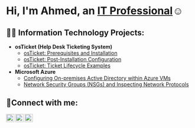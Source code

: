<h1>Hi, I'm Ahmed, an <a href="https://www.linkedin.com/in/ahmed-masrafy-8b4638195/">IT Professional</a>☺</h1>

<h2>👨‍💻 Information Technology Projects:</h2>

- <b>osTicket (Help Desk Ticketing System)</b>
  - [osTicket: Prerequisites and Installation](https://github.com/ahmedmasrafy/osticket-prereqs)
  - [osTicket: Post-Installation Configuration](https://github.com/ahmedmasrafy/post-install-config)
  - [osTicket: Ticket Lifecycle Examples](https://github.com/ahmedmasrafy/ticket-lifecycle)
- <b>Microsoft Azure</b>
  - [Configuring On-premises Active Directory within Azure VMs](https://github.com/ahmedmasrafy/configure-ad)
  - [Network Security Groups (NSGs) and Inspecting Network Protocols](https://github.com/ahmedmasrafy/azure-network-protocols)

<h2>🤳Connect with me:</h2>

[<img align="left" alt="Ahmed | Twitter" width="22px" src="https://cdn.jsdelivr.net/npm/simple-icons@v3/icons/twitter.svg" />][twitter]
[<img align="left" alt="Ahmed | LinkedIn" width="22px" src="https://cdn.jsdelivr.net/npm/simple-icons@v3/icons/linkedin.svg" />][linkedin]
[<img align="left" alt="Ahmed | Instagram" width="22px" src="https://cdn.jsdelivr.net/npm/simple-icons@v3/icons/instagram.svg" />][instagram]

[twitter]: https://twitter.com
[instagram]: https://www.instagram.com
[linkedin]: https://www.linkedin.com/in/ahmed-masrafy-8b4638195/

<!--
**ahmedmasrafy/ahmedmasrafy** is a ✨ _special_ ✨ repository because its `README.md` (this file) appears on your GitHub profile.

Here are some ideas to get you started:

- 🔭 I’m currently working on ...
- 🌱 I’m currently learning ...
- 👯 I’m looking to collaborate on ...
- 🤔 I’m looking for help with ...
- 💬 Ask me about ...
- 📫 How to reach me: ...
- 😄 Pronouns: ...
- ⚡ Fun fact: ...
-->
